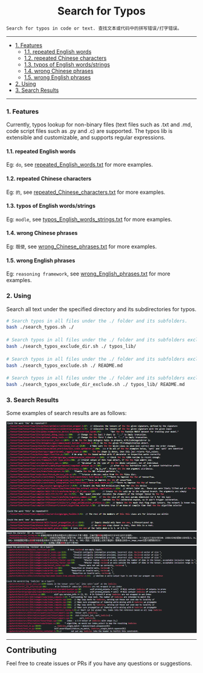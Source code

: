 <!--
 * @Author: Shuangchi He / Yulv
 * @Email: yulvchi@qq.com
 * @Date: 2022-04-10 23:50:20
 * @Motto: Entities should not be multiplied unnecessarily.
 * @LastEditors: Shuangchi He
 * @LastEditTime: 2022-05-24 22:16:57
 * @FilePath: /Search-for-Typos/README.md
 * @Description: Search for typos in code or text.
 * Repository: https://github.com/Yulv-git/Search-for-Typos
-->

<h1><center> Search for Typos </h1></center>

    Search for typos in code or text. 查找文本或代码中的拼写错误/打字错误。

---

- [1. Features](#1-features)
  - [1.1. repeated English words](#11-repeated-english-words)
  - [1.2. repeated Chinese characters](#12-repeated-chinese-characters)
  - [1.3. typos of English words/strings](#13-typos-of-english-wordsstrings)
  - [1.4. wrong Chinese phrases](#14-wrong-chinese-phrases)
  - [1.5. wrong English phrases](#15-wrong-english-phrases)
- [2. Using](#2-using)
- [3. Search Results](#3-search-results)

---

### 1. Features

Currently, typos lookup for non-binary files (text files such as .txt and .md, code script files such as .py and .c) are supported. The typos lib is extensible and customizable, and supports regular expressions.

#### 1.1. repeated English words

Eg: `do`, see [repeated_English_words.txt](./typos_lib/repeated_English_words.txt) for more examples.

#### 1.2. repeated Chinese characters

Eg: `的`, see [repeated_Chinese_characters.txt](./typos_lib/repeated_Chinese_characters.txt) for more examples.

#### 1.3. typos of English words/strings

Eg: `modle`, see [typos_English_words_strings.txt](./typos_lib/typos_English_words_strings.txt) for more examples.

#### 1.4. wrong Chinese phrases

Eg: `既使`, see [wrong_Chinese_phrases.txt](./typos_lib/wrong_Chinese_phrases.txt) for more examples.

#### 1.5. wrong English phrases

Eg: `reasoning framework`, see [wrong_English_phrases.txt](./typos_lib/wrong_English_phrases.txt) for more examples.

### 2. Using

Search all text under the specified directory and its subdirectories for typos.

``` bash
# Search typos in all files under the ./ folder and its subfolders.
bash ./search_typos.sh ./

# Search typos in all files under the ./ folder and its subfolders exclude typos_lib folder.
bash ./search_typos_exclude_dir.sh ./ typos_lib/

# Search typos in all files under the ./ folder and its subfolders exclude README.md file.
bash ./search_typos_exclude.sh ./ README.md

# Search typos in all files under the ./ folder and its subfolders exclude typos_lib folder and README.md file.
bash ./search_typos_exclude_dir_exclude.sh ./ typos_lib/ README.md
```

### 3. Search Results

Some examples of search results are as follows:

![typos_show1](./typos_show/typos_show1.png)
![typos_show2](./typos_show/typos_show2.png)
![typos_show3](./typos_show/typos_show3.png)

---

<font size=4><b><big> Contributing </b></big></font>

Feel free to create issues or PRs if you have any questions or suggestions.
